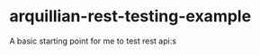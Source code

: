 arquillian-rest-testing-example
===============================

A basic starting point for me to test rest api:s

